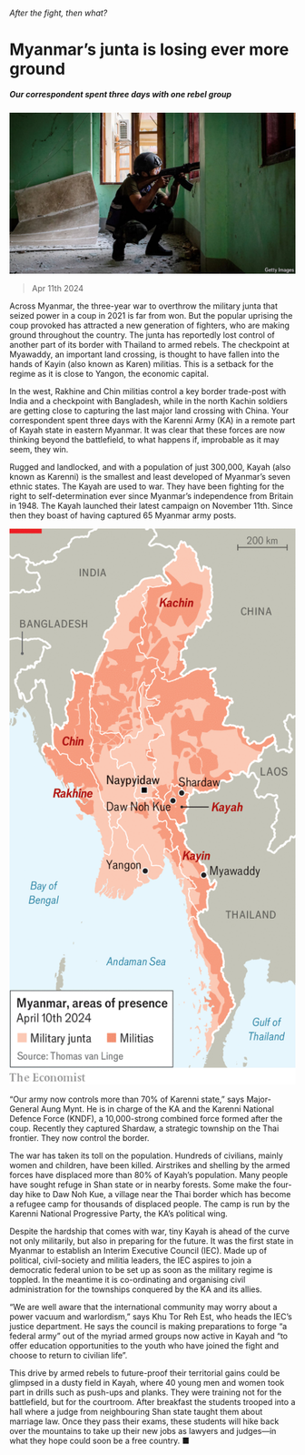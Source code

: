 ###### After the fight, then what?

# Myanmar’s junta is losing ever more ground 

##### Our correspondent spent three days with one rebel group 

![image](images/20240413_ASP503.jpg) 

> Apr 11th 2024 

Across Myanmar, the three-year war to overthrow the military junta that seized power in a coup in 2021 is far from won. But the popular uprising the coup provoked has attracted a new generation of fighters, who are making ground throughout the country. The junta has reportedly lost control of another part of its border with Thailand to armed rebels. The checkpoint at Myawaddy, an important land crossing, is thought to have fallen into the hands of Kayin (also known as Karen) militias. This is a setback for the regime as it is close to Yangon, the economic capital. 

In the west, Rakhine and Chin militias control a key border trade-post with India and a checkpoint with Bangladesh, while in the north Kachin soldiers are getting close to capturing the last major land crossing with China. Your correspondent spent three days with the Karenni Army (KA) in a remote part of Kayah state in eastern Myanmar. It was clear that these forces are now thinking beyond the battlefield, to what happens if, improbable as it may seem, they win. 

Rugged and landlocked, and with a population of just 300,000, Kayah (also known as Karenni) is the smallest and least developed of Myanmar’s seven ethnic states. The Kayah are used to war. They have been fighting for the right to self-determination ever since Myanmar’s independence from Britain in 1948. The Kayah launched their latest campaign on November 11th. Since then they boast of having captured 65 Myanmar army posts. 

![image](images/20240413_ASM933.png) 


“Our army now controls more than 70% of Karenni state,” says Major-General Aung Mynt. He is in charge of the KA and the Karenni National Defence Force (KNDF), a 10,000-strong combined force formed after the coup. Recently they captured Shardaw, a strategic township on the Thai frontier. They now control the border. 

The war has taken its toll on the population. Hundreds of civilians, mainly women and children, have been killed. Airstrikes and shelling by the armed forces have displaced more than 80% of Kayah’s population. Many people have sought refuge in Shan state or in nearby forests. Some make the four-day hike to Daw Noh Kue, a village near the Thai border which has become a refugee camp for thousands of displaced people. The camp is run by the Karenni National Progressive Party, the KA’s political wing.

Despite the hardship that comes with war, tiny Kayah is ahead of the curve not only militarily, but also in preparing for the future. It was the first state in Myanmar to establish an Interim Executive Council (IEC). Made up of political, civil-society and militia leaders, the IEC aspires to join a democratic federal union to be set up as soon as the military regime is toppled. In the meantime it is co-ordinating and organising civil administration for the townships conquered by the KA and its allies.

“We are well aware that the international community may worry about a power vacuum and warlordism,” says Khu Tor Reh Est, who heads the IEC’s justice department. He says the council is making preparations to forge “a federal army” out of the myriad armed groups now active in Kayah and “to offer education opportunities to the youth who have joined the fight and choose to return to civilian life”. 

This drive by armed rebels to future-proof their territorial gains could be glimpsed in a dusty field in Kayah, where 40 young men and women took part in drills such as push-ups and planks. They were training not for the battlefield, but for the courtroom. After breakfast the students trooped into a hall where a judge from neighbouring Shan state taught them about marriage law. Once they pass their exams, these students will hike back over the mountains to take up their new jobs as lawyers and judges—in what they hope could soon be a free country. ■

